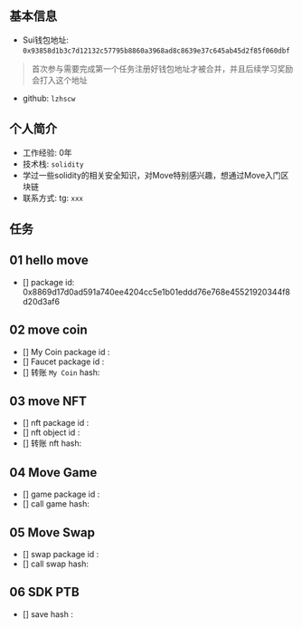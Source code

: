 ## 基本信息
- Sui钱包地址: `0x93858d1b3c7d12132c57795b8860a3968ad8c8639e37c645ab45d2f85f060dbf`
> 首次参与需要完成第一个任务注册好钱包地址才被合并，并且后续学习奖励会打入这个地址
- github: `lzhscw`

## 个人简介
- 工作经验: 0年
- 技术栈: `solidity`
- 学过一些solidity的相关安全知识，对Move特别感兴趣，想通过Move入门区块链
- 联系方式: tg: `xxx` 

## 任务

##   01 hello move  
- [] package id: 0x8869d17d0ad591a740ee4204cc5e1b01eddd76e768e45521920344f8d20d3af6

##   02 move coin
- [] My Coin package id : 
- [] Faucet package id : 
- [] 转账 `My Coin` hash:

##   03 move NFT
- [] nft package id :
- [] nft object id : 
- [] 转账 nft  hash:

##   04 Move Game
- [] game package id :
- [] call game hash:

##   05 Move Swap
- [] swap package id :
- [] call swap hash:

##   06 SDK PTB
- [] save hash :
